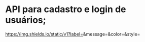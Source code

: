 # API para cadastro e login de usuários;
https://img.shields.io/static/v1?label=<LABEL>&message=<MESSAGE>&color=<COLOR>&style=<STYLE>&logo=<LOGO>

## Descrição do Projeto
<p align="center">API feita em NodeJS, utilizando express e arquitetura de services e controllers, para facilitar organização e entendimento;</p>

<h1 align="center">
    <a href="https://nodejs.org/en/">🔗 NodeJS</a>
</h1>
<p align="center">tecnologia usada para executar código JavaScript fora do navegador</p>

<h1 align="center">
    <a href="https://nodejs.org/en/">🔗 bcrypt</a>
</h1>
<p align="center">🚀 lib usada para criar hash de senhas</p>

<h1 align="center">
    <a href="https://www.npmjs.com/package/dotenv">🔗 dotenv</a>
</h1>
<p align="center">🚀 lib usada para criar variaveis de ambiente, manipulando dados sensíveis de forma mais segura;</p>

<h1 align="center">
    <a href="https://expressjs.com/pt-br/">🔗 express</a>
</h1>
<p align="center">🚀 Express.js foi desenvolvido para otimizar a construção de aplicações web e APIs, tornando-se um dos Frameworks mais populares da internet e que utiliza o Node para execução do javascript como linguagem de back-end.</p>

<h1 align="center">
    <a href="https://www.npmjs.com/package/helmet">🔗 helmet</a>
</h1>
<p align="center">🚀 O Helmet pode ajudar a proteger o seu aplicativo de algumas vulnerabilidades da web bastante conhecidas configurando os cabeçalhos HTTP adequadamente.</p>

<h1 align="center">
    <a href="https://jwt.io/">🔗 jsonwebtoken</a>
</h1>
<p align="center">🚀 JWT ou JSON Web Token é um padrão da indústria definido pela RFC7519 que tem como objetivo transmitir ou armazenar de forma compacta e segura objetos JSON entre diferentes aplicações. O JWT é digitalmente assinado usando uma chave secreta com o algoritmo HMAC ou um par de chaves pública e privada RSA ou ECDSA.</p>

<h1 align="center">
    <a href="https://jwt.io/">🔗 KnexJS</a>
</h1>
<p align="center">🚀 KnexJS é um query builder para NodeJs que é capaz de conectar com: Postgres, SqlServer, Mysql, Maria Db, Oracle, Amazon Redshift e SQLite3. Com o Knex obetemos controle de fluxo assíncrono respostas padronizadas entre diferentes bancos. Conta também com um sistema de migrations.</p>

<h1 align="center">
    <a href="https://jwt.io/">🔗 MYSQL2</a>
</h1>
<p align="center">🚀 Cliente MySQL para Node.js com foco em performance. Suporta instruções preparadas, codificações não utf8, protocolo de log binário, compactação, ssl</p>




